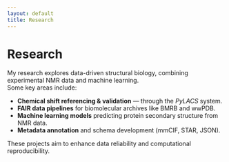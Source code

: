 ```yaml
---
layout: default
title: Research
---
```


# Research

My research explores data-driven structural biology, combining experimental NMR data and machine learning.  
Some key areas include:

- **Chemical shift referencing & validation** — through the *PyLACS* system.  
- **FAIR data pipelines** for biomolecular archives like BMRB and wwPDB.  
- **Machine learning models** predicting protein secondary structure from NMR data.  
- **Metadata annotation** and schema development (mmCIF, STAR, JSON).

These projects aim to enhance data reliability and computational reproducibility.
